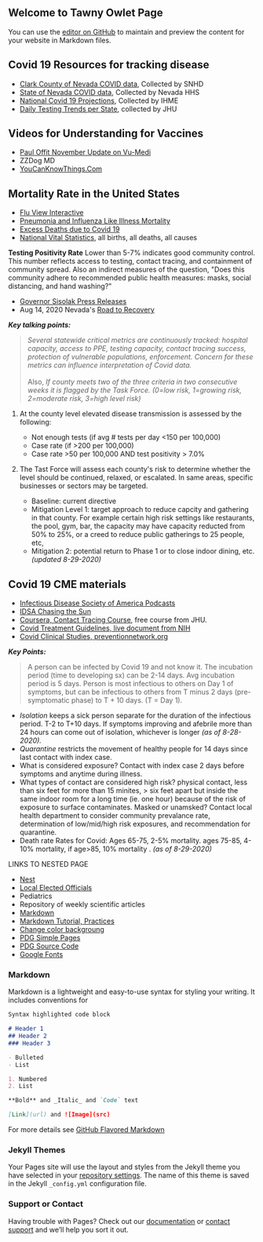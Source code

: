 ## Welcome to Tawny Owlet Page

You can use the [editor on GitHub](https://github.com/tawnyowlet/main/edit/gh-pages/index.md) to maintain and preview the content for your website in Markdown files.
## Covid 19 Resources for tracking disease
- [Clark County of Nevada COVID data](https://www.southernnevadahealthdistrict.org/coronavirus#cases), Collected by SNHD
- [State of Nevada COVID data](https://app.powerbigov.us/view?r=eyJrIjoiMjA2ZThiOWUtM2FlNS00MGY5LWFmYjUtNmQwNTQ3Nzg5N2I2IiwidCI6ImU0YTM0MGU2LWI4OWUtNGU2OC04ZWFhLTE1NDRkMjcwMzk4MCJ9), Collected by Nevada HHS
- [National Covid 19 Projections](https://covid19.healthdata.org/united-states-of-america), Collected by IHME
- [Daily Testing Trends per State](https://coronavirus.jhu.edu/testing/individual-states?fbclid=IwAR02lG-1TMD6qsQ8zJ1-sMgdR-NbrN5K2R80Few3Wpe1M3Hz7TsndHTLBeoWhenever), collected by JHU

## Videos for Understanding for Vaccines
- [Paul Offit November Update on Vu-Medi](https://www.vumedi.com/video/covid-19-vaccine-november-update-what-does-pfizers-modernas-95-effective-mrna-vaccine-mean-for-the-s/)
- ZZDog MD
- [YouCanKnowThings.Com](https://youtu.be/_pTnn878F5w)

## Mortality Rate in the United States
- [Flu View Interactive](https://www.cdc.gov/flu/weekly/fluviewinteractive.htm)
- [Pneumonia and Influenza Like Illness Mortality](https://gis.cdc.gov/grasp/fluview/mortality.html)
- [Excess Deaths due to Covid 19](https://www.cdc.gov/nchs/nvss/vsrr/covid19/excess_deaths.htm)
- [National Vital Statistics](https://www.cdc.gov/nchs/nvss/vsrr/provisional-tables.htm), all births, all deaths, all causes

**Testing Positivity Rate**  Lower than 5-7% indicates good community control.  This number reflects access to testing, contact tracing, and containment of community spread. Also an indirect measures of the question, "Does this community adhere to recommended public health measures: masks, social distancing, and hand washing?"
- [Governor Sisolak Press Releases](https://nvhealthresponse.nv.gov/news-resources/press-releases/)    
- Aug 14, 2020 Nevada's [Road to Recovery](https://nvhealthresponse.nv.gov/wp-content/uploads/2020/08/Road-to-Recovery.pdf)

***Key talking points:***
>*Several statewide critical metrics are continuously tracked: hospital capacity, access to PPE, testing capacity, contact tracing success, protection of vulnerable populations, enforcement.  Concern for these metrics can influence interpretation of Covid data.*<br>  
Also,
>*If county meets two of the three criteria in two consecutive weeks it is flagged by the Task Force. (0=low risk, 1=growing risk, 2=moderate risk, 3=high level risk)*<br> 

1. At the county level elevated disease transmission is assessed by the following: 
   * Not enough tests (if avg # tests per day <150 per 100,000)
   * Case rate (if >200 per 100,000)
   * Case rate >50 per 100,000 AND test positivity > 7.0%
      
2. The Tast Force will assess each county's risk to determine whether the level should be continued, relaxed, or escalated.  In same areas, specific businesses or sectors may be targeted.
   * Baseline: current directive
   * Mitigation Level 1: target approach to reduce capcity and gathering in that county.  For example certain high risk settings like restaurants, the pool, gym, bar, the capacity may have capacity reducted from 50% to 25%, or a creed to reduce public gatherings to 25 people, etc, 
   * Mitigation 2: potential return to Phase 1 or to close indoor dining, etc.  *(updated 8-29-2020)*
   
## Covid 19 CME materials
- [Infectious Disease Society of America Podcasts](https://www.idsociety.org/Podcasts/)
- [IDSA Chasing the Sun](https://idweek.org/program/chasing-the-sun/)
- [Coursera, Contact Tracing Course](https://www.coursera.org/learn/covid-19-contact-tracing), free course from JHU. 
- [Covid Treatment Guidelines, live document from NIH](https://www.covid19treatmentguidelines.nih.gov/)
- [Covid Clinical Studies, preventionnetwork.org](https://coronaviruspreventionnetwork.org/)

***Key Points:***
> A person can be infected by Covid 19 and not know it.  The incubation period (time to developing sx) can be 2-14 days.  Avg incubation period is 5 days.  Person is most infectious to others on Day 1 of symptoms, but can be infectious to others from T minus 2 days (pre-symptomatic phase) to T + 10 days. (T = Day 1).  <br>

   * _Isolation_ keeps a sick person separate for the duration of the infectious period.  T-2 to T+10 days.  If symptoms improving and afebrile more than 24 hours can come out of isolation, whichever is longer *(as of 8-28-2020).*  
   * _Quarantine_ restricts the movement of healthy people for 14 days since last contact with index case.  
   * What is considered exposure?  Contact with index case 2 days before symptoms and anytime during illness.  
   * What types of contact are considered high risk? physical contact, less than six feet for more than 15 minites, > six feet apart but inside the same indoor room for a long time (ie. one hour) because of the risk of exposure to surface contaminates.  Masked or unamsked? Contact local health department to consider community prevalance rate, determination of low/mid/high risk exposures, and recommendation for quarantine.  
   * Death rate Rates for Covid: Ages 65-75, 2-5% mortality.  ages 75-85, 4-10% mortality, if age>85, 10% mortality . *(as of 8-29-2020)*

LINKS TO NESTED PAGE
- [Nest](https://tawnyowlet.github.io/nest/index.html)
- [Local Elected Officials](https://tawnyowlet.github.io/main/electedofficial.html)
- Pediatrics
- Repository of weekly scientific articles
- [Markdown](https://github.com/tchapi/markdown-cheatsheet)
- [Markdown Tutorial, Practices](https://www.markdowntutorial.com/)
- [Change color backgroung](https://www.cross-validated.com/Personal-website-with-Minimal-Mistakes-Jekyll-Theme-HOWTO-Part-II/)
- [PDG Simple Pages](https://pdg137.github.io/simple-pages/pages/example/?fbclid=IwAR3cimBq6KdUihmAzqIduCS_XNQHvOxlJWmo3qQvQUdlzTnWvJYQDrRu930)
- [PDG Source Code](https://raw.githubusercontent.com/pdg137/simple-pages/master/pages/example/index.md?fbclid=IwAR3cimBq6KdUihmAzqIduCS_XNQHvOxlJWmo3qQvQUdlzTnWvJYQDrRu930)
- [Google Fonts](https://fonts.google.com/?fbclid=IwAR03Hliez3TxH85mCT2DZQgMc3owx1pGTS51wnBkIPZLp0bgTDlRAERFWQU)

### Markdown

Markdown is a lightweight and easy-to-use syntax for styling your writing. It includes conventions for

```markdown
Syntax highlighted code block

# Header 1
## Header 2
### Header 3

- Bulleted
- List

1. Numbered
2. List

**Bold** and _Italic_ and `Code` text

[Link](url) and ![Image](src)
``` 

For more details see [GitHub Flavored Markdown](https://guides.github.com/features/mastering-markdown/)

### Jekyll Themes

Your Pages site will use the layout and styles from the Jekyll theme you have selected in your [repository settings](https://github.com/tawnyowlet/main/settings). The name of this theme is saved in the Jekyll `_config.yml` configuration file.

### Support or Contact

Having trouble with Pages? Check out our [documentation](https://docs.github.com/categories/github-pages-basics/) or [contact support](https://github.com/contact) and we’ll help you sort it out.
